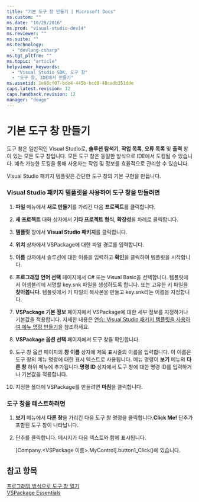 ```yaml
---
title: "기본 도구 창 만들기 | Microsoft Docs"
ms.custom: ""
ms.date: "10/29/2016"
ms.prod: "visual-studio-dev14"
ms.reviewer: ""
ms.suite: ""
ms.technology: 
  - "devlang-csharp"
ms.tgt_pltfrm: ""
ms.topic: "article"
helpviewer_keywords: 
  - "Visual Studio SDK, 도구 창"
  - "도구 창, IDE에서 만들기"
ms.assetid: 1e96cf07-bde4-445b-bcd0-48cadb351dde
caps.latest.revision: 12
caps.handback.revision: 12
manager: "douge"
---
```

# 기본 도구 창 만들기
도구 창은 일반적인 Visual Studio로, **솔루션 탐색기**, **작업 목록**, **오류 목록** 및 **출력** 창이 있는 모든 도구 창입니다. 모든 도구 창은 동일한 방식으로 IDE에서 도킹될 수 있습니다. 예측 가능한 도킹을 통해 사용자는 작업 및 정보를 효율적으로 관리할 수 있습니다.  
  
 Visual Studio 패키지 템플릿은 간단한 도구 창의 기본 구현을 만듭니다.  
  
### Visual Studio 패키지 템플릿을 사용하여 도구 창을 만들려면  
  
1.  **파일** 메뉴에서 **새로 만들기**를 가리킨 다음 **프로젝트**를 클릭합니다.  
  
2.  **새 프로젝트** 대화 상자에서 **기타 프로젝트 형식**, **확장성**을 차례로 클릭합니다.  
  
3.  **템플릿** 창에서 **Visual Studio 패키지**를 클릭합니다.  
  
4.  **위치** 상자에서 VSPackage에 대한 파일 경로를 입력합니다.  
  
5.  **이름** 상자에서 솔루션에 대한 이름을 입력하고 **확인**을 클릭하여 템플릿을 시작합니다.  
  
6.  **프로그래밍 언어 선택** 페이지에서 C\# 또는 Visual Basic을 선택합니다. 템플릿에서 어셈블리에 서명할 key.snk 파일을 생성하도록 합니다. 또는 고유한 키 파일을 **찾아봅니다**. 템플릿에서 키 파일의 복사본을 만들고 key.snk라는 이름을 지정합니다.  
  
7.  **VSPackage 기본 정보** 페이지에서 VSPackage에 대한 세부 정보를 지정하거나 기본값을 적용합니다. 자세한 내용은 [연습: Visual Studio 패키지 템플릿을 사용하여 메뉴 명령 만들기](../Topic/Walkthrough:%20Creating%20a%20Menu%20Command%20By%20Using%20the%20Visual%20Studio%20Package%20Template.md)을 참조하세요.  
  
8.  **VSPackage 옵션 선택** 페이지에서 도구 창을 확인합니다.  
  
9. 도구 창 옵션 페이지의 **창 이름** 상자에 제목 표시줄의 이름을 입력합니다. 이 이름은 도구 창의 메뉴 명령에 대한 표시 텍스트로 사용됩니다. 메뉴 명령이 **보기** 메뉴의 **다른 창** 하위 메뉴에 추가됩니다.**명령 ID** 상자에서 도구 창에 대한 명령 ID를 입력하거나 기본값을 적용합니다.  
  
10. 지정한 폴더에 VSPackage를 만들려면 **마침**을 클릭합니다.  
  
### 도구 창을 테스트하려면  
  
1.  **보기** 메뉴에서 **다른 창**을 가리킨 다음 도구 창 명령을 클릭합니다.**Click Me\!** 단추가 포함된 도구 창이 나타납니다.  
  
2.  단추를 클릭합니다. 메시지가 다음 텍스트와 함께 표시됩니다.  
  
     \[Company.\<VSPackage 이름\>.MyControl\].button1\_Click\(\)에 있습니다.  
  
## 참고 항목  
 [프로그래밍 방식으로 도구 창 열기](../misc/opening-a-tool-window-programmatically.md)   
 [VSPackage Essentials](../misc/vspackage-essentials.md)